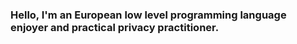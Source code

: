 ### Hello, I'm an European low level programming language enjoyer and practical privacy practitioner.
